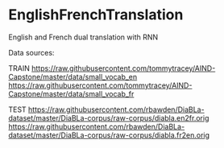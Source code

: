 # EnglishFrenchTranslation

English and French dual translation with RNN

Data sources:

TRAIN
https://raw.githubusercontent.com/tommytracey/AIND-Capstone/master/data/small_vocab_en
https://raw.githubusercontent.com/tommytracey/AIND-Capstone/master/data/small_vocab_fr

TEST
https://raw.githubusercontent.com/rbawden/DiaBLa-dataset/master/DiaBLa-corpus/raw-corpus/diabla.en2fr.orig
https://raw.githubusercontent.com/rbawden/DiaBLa-dataset/master/DiaBLa-corpus/raw-corpus/diabla.fr2en.orig

